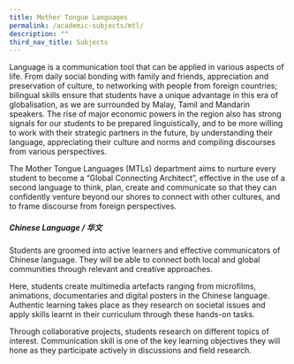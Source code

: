 ```yaml
---
title: Mother Tongue Languages
permalink: /academic-subjects/mtl/
description: ""
third_nav_title: Subjects
---
```

Language is a communication tool that can be applied in various aspects of life. From daily social bonding with family and friends, appreciation and preservation of culture, to networking with people from foreign countries; bilingual skills ensure that students have a unique advantage in this era of globalisation, as we are surrounded by Malay, Tamil and Mandarin speakers. The rise of major economic powers in the region also has strong signals for our students to be prepared linguistically, and to be more willing to work with their strategic partners in the future, by understanding their language, appreciating their culture and norms and compiling discourses from various perspectives.

The Mother Tongue Languages (MTLs) department aims to nurture every student to become a “Global Connecting Architect”, effective in the use of a second language to think, plan, create and communicate so that they can confidently venture beyond our shores to connect with other cultures, and to frame discourse from foreign perspectives.

##### Chinese Language / 华文
Students are groomed into active learners and effective communicators of Chinese language. They will be able to connect both local and global communities through relevant and creative approaches. 

Here, students create multimedia artefacts ranging from microfilms, animations, documentaries and digital posters in the Chinese language. Authentic learning takes place as they research on societal issues and apply skills learnt in their curriculum through these hands-on tasks.


Through collaborative projects, students research on different topics of interest. Communication skill is one of the key learning objectives they will hone as they participate actively in discussions and field research.
